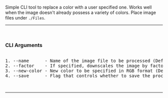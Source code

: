 Simple CLI tool to replace a color with a user specified one. Works well when the image doesn't already possess a variety of colors. Place image files under `./Files`.

---

&nbsp;

### **CLI Arguments**
<pre>

1. --name      - Name of the image file to be processed (Default: None)
2. --factor    - If specified, downscales the image by factor (Default: None)
3. --new-color - New color to be specified in RGB format (Default: 0 0 0)
4. --save      - Flag that controls whether to save the processed image (Default: None)
</pre>

&nbsp;

---
